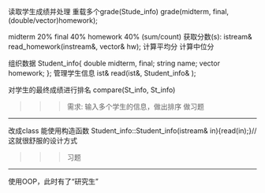 读取学生成绩并处理
	重载多个grade(Stude_info)
	grade(midterm, final, (double/vector<double>)homework);

midterm		20%
final		40%
homework	40% (sum/count)
	获取分数(s):
		istream& read_homework(instream&, vector<int>& hw);
	计算平均分
	计算中位分

组织数据
	Student_info{
		double midterm, final;
		string name;
		vector<double> homework;
	};
管理学生信息
	ist& read(ist&, Student_info& );

对学生的最终成绩进行排名
	compare(St_info, St_info)

>>> 需求: 输入多个学生的信息，做出排序
>>> 做习题


---

改成class
能使用构造函数
	Student_info::Student_info(istream& in){read(in);}//这就很舒服的设计方式
>>> 习题


---

使用OOP，此时有了“研究生”

